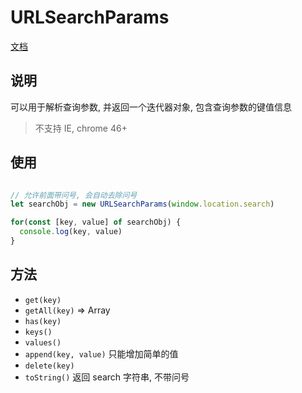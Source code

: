 

# URLSearchParams

[文档](https://developer.mozilla.org/zh-CN/docs/Web/API/URLSearchParams)


## 说明

可以用于解析查询参数, 并返回一个迭代器对象, 包含查询参数的键值信息

> 不支持 IE, chrome 46+

## 使用

```javaScript

// 允许前面带问号, 会自动去除问号
let searchObj = new URLSearchParams(window.location.search)

for(const [key, value] of searchObj) {
  console.log(key, value)
}

```

## 方法

+ `get(key)`
+ `getAll(key)` => Array
+ `has(key)`
+ `keys()`
+ `values()`
+ `append(key, value)` 只能增加简单的值
+ `delete(key)`
+ `toString()` 返回 search 字符串, 不带问号